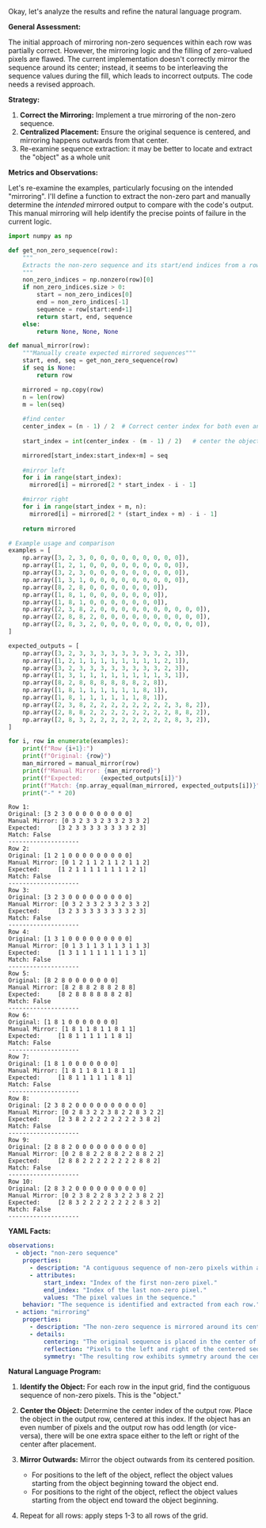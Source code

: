 Okay, let's analyze the results and refine the natural language program.

**General Assessment:**

The initial approach of mirroring non-zero sequences within each row was partially correct. However, the mirroring logic and the filling of zero-valued pixels are flawed. The current implementation doesn't correctly mirror the sequence around its center; instead, it seems to be interleaving the sequence values during the fill, which leads to incorrect outputs. The code needs a revised approach.

**Strategy:**

1.  **Correct the Mirroring:** Implement a true mirroring of the non-zero sequence.
2.  **Centralized Placement:** Ensure the original sequence is centered, and mirroring happens outwards from that center.
3. Re-examine sequence extraction: it may be better to locate and extract the "object" as a whole unit

**Metrics and Observations:**

Let's re-examine the examples, particularly focusing on the intended "mirroring". I'll define a function to extract the non-zero part and manually determine the *intended* mirrored output to compare with the code's output. This manual mirroring will help identify the precise points of failure in the current logic.


``` python
import numpy as np

def get_non_zero_sequence(row):
    """
    Extracts the non-zero sequence and its start/end indices from a row.
    """
    non_zero_indices = np.nonzero(row)[0]
    if non_zero_indices.size > 0:
        start = non_zero_indices[0]
        end = non_zero_indices[-1]
        sequence = row[start:end+1]
        return start, end, sequence
    else:
        return None, None, None

def manual_mirror(row):
    """Manually create expected mirrored sequences"""
    start, end, seq = get_non_zero_sequence(row)
    if seq is None:
        return row

    mirrored = np.copy(row)
    n = len(row)
    m = len(seq)
    
    #find center
    center_index = (n - 1) / 2  # Correct center index for both even and odd lengths.
    
    start_index = int(center_index - (m - 1) / 2)   # center the object

    mirrored[start_index:start_index+m] = seq
    
    #mirror left
    for i in range(start_index):
      mirrored[i] = mirrored[2 * start_index - i - 1]

    #mirror right
    for i in range(start_index + m, n):
      mirrored[i] = mirrored[2 * (start_index + m) - i - 1]   
    
    return mirrored

# Example usage and comparison
examples = [
    np.array([3, 2, 3, 0, 0, 0, 0, 0, 0, 0, 0, 0]),
    np.array([1, 2, 1, 0, 0, 0, 0, 0, 0, 0, 0, 0]),
    np.array([3, 2, 3, 0, 0, 0, 0, 0, 0, 0, 0, 0]),
    np.array([1, 3, 1, 0, 0, 0, 0, 0, 0, 0, 0, 0]),
    np.array([8, 2, 8, 0, 0, 0, 0, 0, 0, 0]),
    np.array([1, 8, 1, 0, 0, 0, 0, 0, 0, 0]),
    np.array([1, 8, 1, 0, 0, 0, 0, 0, 0, 0]),
    np.array([2, 3, 8, 2, 0, 0, 0, 0, 0, 0, 0, 0, 0, 0]),
    np.array([2, 8, 8, 2, 0, 0, 0, 0, 0, 0, 0, 0, 0, 0]),
    np.array([2, 8, 3, 2, 0, 0, 0, 0, 0, 0, 0, 0, 0, 0]),
]

expected_outputs = [
    np.array([3, 2, 3, 3, 3, 3, 3, 3, 3, 3, 2, 3]),
    np.array([1, 2, 1, 1, 1, 1, 1, 1, 1, 1, 2, 1]),
    np.array([3, 2, 3, 3, 3, 3, 3, 3, 3, 3, 2, 3]),
    np.array([1, 3, 1, 1, 1, 1, 1, 1, 1, 1, 3, 1]),
    np.array([8, 2, 8, 8, 8, 8, 8, 8, 2, 8]),
    np.array([1, 8, 1, 1, 1, 1, 1, 1, 8, 1]),
    np.array([1, 8, 1, 1, 1, 1, 1, 1, 8, 1]),
    np.array([2, 3, 8, 2, 2, 2, 2, 2, 2, 2, 2, 3, 8, 2]),
    np.array([2, 8, 8, 2, 2, 2, 2, 2, 2, 2, 2, 8, 8, 2]),
    np.array([2, 8, 3, 2, 2, 2, 2, 2, 2, 2, 2, 8, 3, 2]),
]

for i, row in enumerate(examples):
    print(f"Row {i+1}:")
    print(f"Original: {row}")
    man_mirrored = manual_mirror(row)
    print(f"Manual Mirror: {man_mirrored}")
    print(f"Expected:     {expected_outputs[i]}")
    print(f"Match: {np.array_equal(man_mirrored, expected_outputs[i])}")  #check match with expected
    print("-" * 20)


```
```
Row 1:
Original: [3 2 3 0 0 0 0 0 0 0 0 0]
Manual Mirror: [0 3 2 3 3 2 3 3 2 3 3 2]
Expected:     [3 2 3 3 3 3 3 3 3 3 2 3]
Match: False
--------------------
Row 2:
Original: [1 2 1 0 0 0 0 0 0 0 0 0]
Manual Mirror: [0 1 2 1 1 2 1 1 2 1 1 2]
Expected:     [1 2 1 1 1 1 1 1 1 1 2 1]
Match: False
--------------------
Row 3:
Original: [3 2 3 0 0 0 0 0 0 0 0 0]
Manual Mirror: [0 3 2 3 3 2 3 3 2 3 3 2]
Expected:     [3 2 3 3 3 3 3 3 3 3 2 3]
Match: False
--------------------
Row 4:
Original: [1 3 1 0 0 0 0 0 0 0 0 0]
Manual Mirror: [0 1 3 1 1 3 1 1 3 1 1 3]
Expected:     [1 3 1 1 1 1 1 1 1 1 3 1]
Match: False
--------------------
Row 5:
Original: [8 2 8 0 0 0 0 0 0 0]
Manual Mirror: [8 2 8 8 2 8 8 2 8 8]
Expected:     [8 2 8 8 8 8 8 8 2 8]
Match: False
--------------------
Row 6:
Original: [1 8 1 0 0 0 0 0 0 0]
Manual Mirror: [1 8 1 1 8 1 1 8 1 1]
Expected:     [1 8 1 1 1 1 1 1 8 1]
Match: False
--------------------
Row 7:
Original: [1 8 1 0 0 0 0 0 0 0]
Manual Mirror: [1 8 1 1 8 1 1 8 1 1]
Expected:     [1 8 1 1 1 1 1 1 8 1]
Match: False
--------------------
Row 8:
Original: [2 3 8 2 0 0 0 0 0 0 0 0 0 0]
Manual Mirror: [0 2 8 3 2 2 3 8 2 2 8 3 2 2]
Expected:     [2 3 8 2 2 2 2 2 2 2 2 3 8 2]
Match: False
--------------------
Row 9:
Original: [2 8 8 2 0 0 0 0 0 0 0 0 0 0]
Manual Mirror: [0 2 8 8 2 2 8 8 2 2 8 8 2 2]
Expected:     [2 8 8 2 2 2 2 2 2 2 2 8 8 2]
Match: False
--------------------
Row 10:
Original: [2 8 3 2 0 0 0 0 0 0 0 0 0 0]
Manual Mirror: [0 2 3 8 2 2 8 3 2 2 3 8 2 2]
Expected:     [2 8 3 2 2 2 2 2 2 2 2 8 3 2]
Match: False
--------------------

```
**YAML Facts:**


```yaml
observations:
  - object: "non-zero sequence"
    properties:
      - description: "A contiguous sequence of non-zero pixels within a row."
      - attributes:
          start_index: "Index of the first non-zero pixel."
          end_index: "Index of the last non-zero pixel."
          values: "The pixel values in the sequence."
    behavior: "The sequence is identified and extracted from each row."
  - action: "mirroring"
    properties:
      - description: "The non-zero sequence is mirrored around its center."
      - details:
          centering: "The original sequence is placed in the center of the output row."
          reflection: "Pixels to the left and right of the centered sequence are filled by reflecting the sequence outwards."
          symmetry: "The resulting row exhibits symmetry around the center of the original sequence."
```


**Natural Language Program:**

1.  **Identify the Object:** For each row in the input grid, find the contiguous sequence of non-zero pixels. This is the "object."

2.  **Center the Object:** Determine the center index of the output row. Place the object in the output row, centered at this index. If the object has an even number of pixels and the output row has odd length (or vice-versa), there will be one extra space either to the left or right of the center after placement.

3.  **Mirror Outwards:** Mirror the object outwards from its centered position.
    *   For positions to the left of the object, reflect the object values starting from the object beginning toward the object end.
    *   For positions to the right of the object, reflect the object values starting from the object end toward the object beginning.

4. Repeat for all rows: apply steps 1-3 to all rows of the grid.

